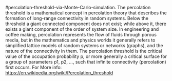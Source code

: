 #percolation-threshold-via-Monte-Carlo-simulation.
The percolation threshold is a mathematical concept in percolation theory that describes the formation of long-range connectivity in random systems. Below the threshold a giant connected component does not exist; while above it, there exists a giant component of the order of system size. In engineering and coffee making, percolation represents the flow of fluids through porous media, but in the mathematics and physics worlds it generally refers to simplified lattice models of random systems or networks (graphs), and the nature of the connectivity in them. The percolation threshold is the critical value of the occupation probability p, or more generally a critical surface for a group of parameters p1, p2, ..., such that infinite connectivity (percolation) first occurs. 
For More info: https://en.wikipedia.org/wiki/Percolation_threshold
